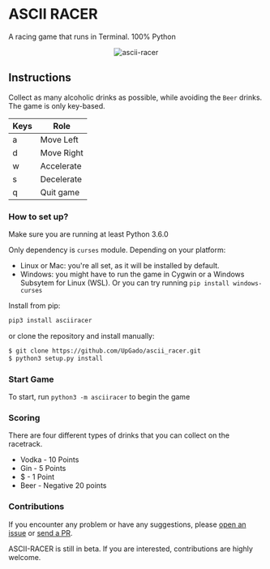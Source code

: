 # ASCII RACER
A racing game that runs in Terminal. 100% Python

<p align="center"><img src="https://raw.githubusercontent.com/UpGado/ascii_racer/master/docs/gameplay.gif" alt="ascii-racer"/></p>

## Instructions

Collect as many alcoholic drinks as possible, while avoiding the `Beer` drinks. The game is only key-based.

| Keys | Role        |
|------|-------------|
| a    | Move Left   |
| d    | Move Right  |
| w    | Accelerate  |
| s    |  Decelerate |
| q    |  Quit game  |

### How to set up?
Make sure you are running at least Python 3.6.0

Only dependency is `curses` module. Depending on your platform:
- Linux or Mac: you're all set, as it will be installed by default.
- Windows: you might have to run the game in Cygwin or a Windows Subsytem for Linux (WSL). Or you can try running `pip install windows-curses`

Install from pip:
```bash
pip3 install asciiracer
```
or clone the repository and install manually:

```bash
$ git clone https://github.com/UpGado/ascii_racer.git
$ python3 setup.py install
```

### Start Game
To start, run `python3 -m asciiracer` to begin the game

### Scoring
There are four different types of drinks that you can collect on the racetrack. 
* Vodka - 10 Points
* Gin - 5 Points
* $ - 1 Point
* Beer - Negative 20 points

### Contributions
If you encounter any problem or have any suggestions, please [open an issue](https://github.com/UpGado/ascii_racer/issues/new) or [send a PR](https://github.com/UpGado/ascii_racer/pulls).

ASCII-RACER is still in beta. If you are interested, contributions are highly welcome.
